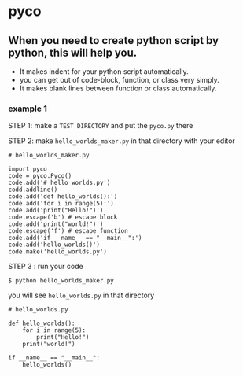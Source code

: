 # pyco
## When you need to create python script by python, this will help you.
* It makes indent for your python script automatically.
* you can get out of code-block, function, or class very simply.
* It makes blank lines between function or class automatically.


### example 1 

STEP 1: make a `TEST DIRECTORY` and put the `pyco.py` there

STEP 2: make `hello_worlds_maker.py` in that directory with your editor

```
# hello_worlds_maker.py

import pyco
code = pyco.Pyco()
code.add('# hello_worlds.py')
codd.addline()
code.add('def hello_worlds():')
code.add('for i in range(5):')
code.add('print("Hello!")')
code.escape('b') # escape block
code.add('print("world!")')
code.escape('f') # escape function
code.add('if __name__ == "__main__":')
code.add('hello_worlds()')
code.make('hello_worlds.py')
```
STEP 3 : run your code

```
$ python hello_worlds_maker.py
```
you will see `hello_worlds.py` in that directory

```
# hello_worlds.py

def hello_worlds():
    for i in range(5):
        print("Hello!")
    print("world!")    

if __name__ == "__main__":
    hello_worlds()
```

